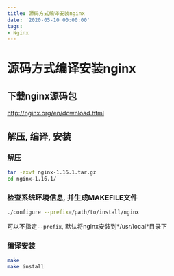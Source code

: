 ```yaml
---
title: 源码方式编译安装nginx
date: '2020-05-10 00:00:00'
tags:
- Nginx
---
```

# 源码方式编译安装nginx

## 下载nginx源码包

http://nginx.org/en/download.html

## 解压, 编译, 安装

### 解压

```bash
tar -zxvf nginx-1.16.1.tar.gz
cd nginx-1.16.1/
```

### 检查系统环境信息, 并生成MAKEFILE文件
```bash
./configure --prefix=/path/to/install/nginx
```
可以不指定`--prefix`, 默认将nginx安装到*/usr/local*目录下

### 编译安装
```bash
make
make install
```
